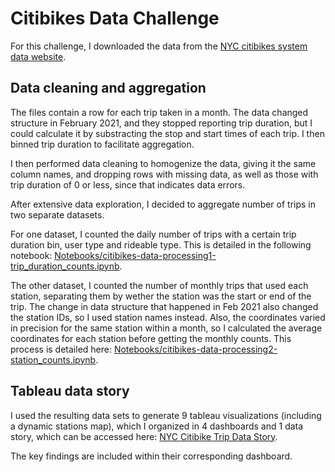 # Citibikes Data Challenge

For this challenge, I downloaded the data from the [NYC citibikes system data website](https://citibikenyc.com/system-data).

## Data cleaning and aggregation

The files contain a row for each trip taken in a month. The data changed structure in February 2021, and they stopped reporting trip duration, but I could calculate it by substracting the stop and start times of each trip. I then binned trip duration to facilitate aggregation.

I then performed data cleaning to homogenize the data, giving it the same column names, and dropping rows with missing data, as well as those with trip duration of 0 or less, since that indicates data errors.

After extensive data exploration, I decided to aggregate number of trips in two separate datasets.

For one dataset, I counted the daily number of trips with a certain trip duration bin, user type and rideable type. This is detailed in the following notebook: [Notebooks/citibikes-data-processing1-trip_duration_counts.ipynb](Notebooks/citibikes-data-processing1-trip_duration_counts.ipynb).

The other dataset, I counted the number of monthly trips that used each station, separating them by wether the station was the start or end of the trip. The change in data structure that happened in Feb 2021 also changed the station IDs, so I used station names instead. Also, the coordinates varied in precision for the same station within a month, so I calculated the average coordinates for each station before getting the monthly counts. This process is detailed here: [Notebooks/citibikes-data-processing2-station_counts.ipynb](Notebooks/citibikes-data-processing2-station_counts.ipynb).

## Tableau data story

I used the resulting data sets to generate 9 tableau visualizations (including a dynamic stations map), which I organized in 4 dashboards and 1 data story, which can be accessed here: [NYC Citibike Trip Data Story](https://public.tableau.com/app/profile/tsbarr/viz/citibiketrips_17057061954680/NYCCitibikeTripData).

The key findings are included within their corresponding dashboard.
